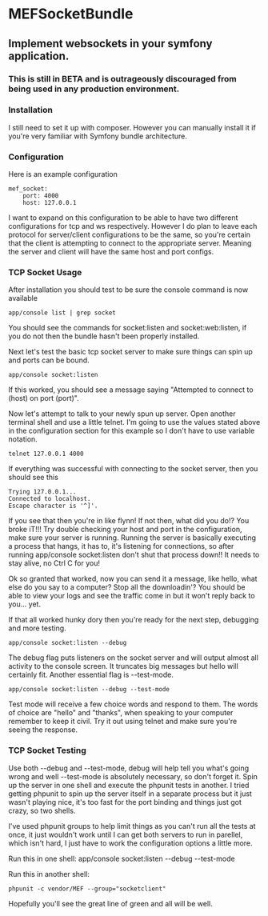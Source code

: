 MEFSocketBundle
==============

Implement websockets in your symfony application.
------------------------------------------------

### This is still in BETA and is outrageously discouraged from being used in any production environment.

### Installation

I still need to set it up with composer.  However you can manually install it if 
you're very familiar with Symfony bundle architecture. 

### Configuration

Here is an example configuration
    
    mef_socket:
        port: 4000
        host: 127.0.0.1
        
I want to expand on this configuration to be able to have two different configurations for tcp and ws respectively.
However I do plan to leave each protocol for server/client configurations to be the same, so you're certain that
the client is attempting to connect to the appropriate server.  Meaning the server and client will have the same
host and port configs.

### TCP Socket Usage

After installation you should test to be sure the console command is now available

    app/console list | grep socket
    
You should see the commands for socket:listen and socket:web:listen, if you do not
then the bundle hasn't been properly installed.

Next let's test the basic tcp socket server to make sure things can spin up and ports can be bound.

    app/console socket:listen
    
If this worked, you should see a message saying "Attempted to connect to (host) on port (port)".

Now let's attempt to talk to your newly spun up server.  Open another terminal shell and use a little telnet.
I'm going to use the values stated above in the configuration section for this example so I don't have to use
variable notation.

    telnet 127.0.0.1 4000
    
If everything was successful with connecting to the socket server, then you should see this

    Trying 127.0.0.1...
    Connected to localhost.
    Escape character is '^]'.

If you see that then you're in like flynn!  If not then, what did you do!? You broke iT!!! 
Try double checking your host and port in the configuration, make sure your server is running.  Running the server is basically
executing a process that hangs, it has to, it's listening for connections, so after running app/console socket:listen
don't shut that process down!! It needs to stay alive, no Ctrl C for you!

Ok so granted that worked, now you can send it a message, like hello, what else do you say to a computer? Stop all the downloadin'?
You should be able to view your logs and see the traffic come in but it won't reply back to you... yet.

If that all worked hunky dory then you're ready for the next step, debugging and more testing.

    app/console socket:listen --debug
    
The debug flag puts listeners on the socket server and will output almost all activity to the console screen.
It truncates big messages but hello will certainly fit. Another essential flag is --test-mode.

    app/console socket:listen --debug --test-mode
    
Test mode will receive a few choice words and respond to them. The words of choice are "hello" and "thanks", when speaking to your computer
remember to keep it civil.  Try it out using telnet and make sure you're seeing the response.

### TCP Socket Testing

Use both --debug and --test-mode, debug will help tell you what's going wrong and well --test-mode is absolutely necessary, so don't forget it.
Spin up the server in one shell and execute the phpunit tests in another.  I tried getting phpunit to spin up the server itself in a separate
process but it just wasn't playing nice, it's too fast for the port binding and things just got crazy, so two shells.  

I've used phpunit groups to help limit things as you can't run all the tests at once, it just wouldn't work until 
I can get both servers to run in parellel, which isn't hard, I just have to work the configuration options a little more.  

Run this in one shell:
    app/console socket:listen --debug --test-mode
    
Run this in another shell:
    
    phpunit -c vendor/MEF --group="socketclient"
    
Hopefully you'll see the great line of green and all will be well.

